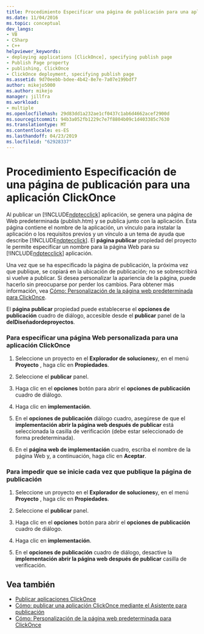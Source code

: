 ```yaml
---
title: Procedimiento Especificar una página de publicación para una aplicación ClickOnce | Documentos de Microsoft
ms.date: 11/04/2016
ms.topic: conceptual
dev_langs:
- VB
- CSharp
- C++
helpviewer_keywords:
- deploying applications [ClickOnce], specifying publish page
- Publish Page property
- publishing, ClickOnce
- ClickOnce deployment, specifying publish page
ms.assetid: 9d70eebb-bdee-4b42-8e7e-7a07e199bdf7
author: mikejo5000
ms.author: mikejo
manager: jillfra
ms.workload:
- multiple
ms.openlocfilehash: 29d83dd1a232ae1cf0437c1ab6d4662acef2900d
ms.sourcegitcommit: 94b3a052fb1229c7e7f8804b09c1d403385c7630
ms.translationtype: MT
ms.contentlocale: es-ES
ms.lasthandoff: 04/23/2019
ms.locfileid: "62928337"
---
```

# <a name="how-to-specify-a-publish-page-for-a-clickonce-application"></a>Procedimiento Especificación de una página de publicación para una aplicación ClickOnce
Al publicar un [!INCLUDE[ndptecclick](../deployment/includes/ndptecclick_md.md)] aplicación, se genera una página de Web predeterminada (publish.htm) y se publica junto con la aplicación. Esta página contiene el nombre de la aplicación, un vínculo para instalar la aplicación o los requisitos previos y un vínculo a un tema de ayuda que describe [!INCLUDE[ndptecclick](../deployment/includes/ndptecclick_md.md)]. El **página publicar** propiedad del proyecto le permite especificar un nombre para la página Web para su [!INCLUDE[ndptecclick](../deployment/includes/ndptecclick_md.md)] aplicación.

 Una vez que se ha especificado la página de publicación, la próxima vez que publique, se copiará en la ubicación de publicación; no se sobrescribirá si vuelve a publicar. Si desea personalizar la apariencia de la página, puede hacerlo sin preocuparse por perder los cambios. Para obtener más información, vea [Cómo: Personalización de la página web predeterminada para ClickOnce](../deployment/how-to-customize-the-default-web-page-for-a-clickonce-application.md).

 El **página publicar** propiedad puede establecerse el **opciones de publicación** cuadro de diálogo, accesible desde el **publicar** panel de la **delDiseñadordeproyectos**.

### <a name="to-specify-a-custom-web-page-for-a-clickonce-application"></a>Para especificar una página Web personalizada para una aplicación ClickOnce

1. Seleccione un proyecto en el **Explorador de soluciones**y, en el menú **Proyecto** , haga clic en **Propiedades**.

2. Seleccione el **publicar** panel.

3. Haga clic en el **opciones** botón para abrir el **opciones de publicación** cuadro de diálogo.

4. Haga clic en **implementación**.

5. En el **opciones de publicación** diálogo cuadro, asegúrese de que el **implementación abrir la página web después de publicar** está seleccionada la casilla de verificación (debe estar seleccionado de forma predeterminada).

6. En el **página web de implementación** cuadro, escriba el nombre de la página Web y, a continuación, haga clic en **Aceptar**.

### <a name="to-prevent-the-publish-page-from-launching-each-time-you-publish"></a>Para impedir que se inicie cada vez que publique la página de publicación

1. Seleccione un proyecto en el **Explorador de soluciones**y, en el menú **Proyecto** , haga clic en **Propiedades**.

2. Seleccione el **publicar** panel.

3. Haga clic en el **opciones** botón para abrir el **opciones de publicación** cuadro de diálogo.

4. Haga clic en **implementación**.

5. En el **opciones de publicación** cuadro de diálogo, desactive la **implementación abrir la página web después de publicar** casilla de verificación.

## <a name="see-also"></a>Vea también
- [Publicar aplicaciones ClickOnce](../deployment/publishing-clickonce-applications.md)
- [Cómo: publicar una aplicación ClickOnce mediante el Asistente para publicación](../deployment/how-to-publish-a-clickonce-application-using-the-publish-wizard.md)
- [Cómo: Personalización de la página web predeterminada para ClickOnce](../deployment/how-to-customize-the-default-web-page-for-a-clickonce-application.md)